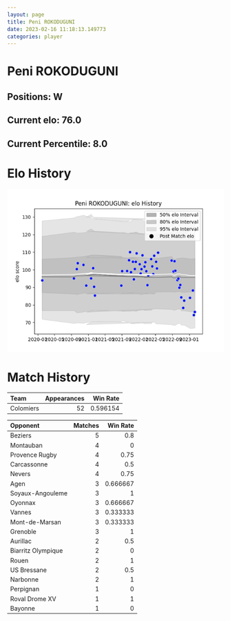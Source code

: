 ```yaml
---  
layout: page  
title: Peni ROKODUGUNI  
date: 2023-02-16 11:18:13.149773  
categories: player  
---
```

# Peni ROKODUGUNI

## Positions: W

## Current elo: 76.0

## Current Percentile: 8.0

# Elo History


![elo history](history_PeniROKODUGUNI.png)
# Match History


| Team      |   Appearances |   Win Rate |
|:----------|--------------:|-----------:|
| Colomiers |            52 |   0.596154 |

| Opponent           |   Matches |   Win Rate |
|:-------------------|----------:|-----------:|
| Beziers            |         5 |   0.8      |
| Montauban          |         4 |   0        |
| Provence Rugby     |         4 |   0.75     |
| Carcassonne        |         4 |   0.5      |
| Nevers             |         4 |   0.75     |
| Agen               |         3 |   0.666667 |
| Soyaux-Angouleme   |         3 |   1        |
| Oyonnax            |         3 |   0.666667 |
| Vannes             |         3 |   0.333333 |
| Mont-de-Marsan     |         3 |   0.333333 |
| Grenoble           |         3 |   1        |
| Aurillac           |         2 |   0.5      |
| Biarritz Olympique |         2 |   0        |
| Rouen              |         2 |   1        |
| US Bressane        |         2 |   0.5      |
| Narbonne           |         2 |   1        |
| Perpignan          |         1 |   0        |
| Roval Drome XV     |         1 |   1        |
| Bayonne            |         1 |   0        |
